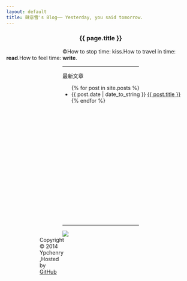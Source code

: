```yaml
---
layout: default
title: 肆意雪's Blog—— Yesterday, you said tomorrow.
---
```

<center><h3>{{ page.title }}</h3></center>  


<span style="margin-left:150px;margin-right:150px">&copy;How to stop time: kiss.How to travel in time: **read**.How to feel time: **write**. </span> 

      
<div style="margin-left:150px;margin-right:150px"><hr/>
<div>
<p>最新文章</p>
<div style="height:360px;width:1000px;clear:both;">
<ul>
{% for post in site.posts %}
<li>{{ post.date | date_to_string }} <a href="{{ site.baseurl }}{{ post.url }}">{{ post.title }}</a></li>
{% endfor %}
</ul> 
</div> 
</div>  

<hr/>
<div style="margin-left:0px;margin-right:0px">
<div style="float:left"><a href="http://www.danasoft.com"><img src="http://www.danasoft.com/vipersig.jpg" border="0"></a></div>
<div style="float:right;margin-right:200px">Copyright &copy; 2014 Ypchenry ,Hosted by <a href="https://github.com">GitHub</a></div>
</div>
</div>


